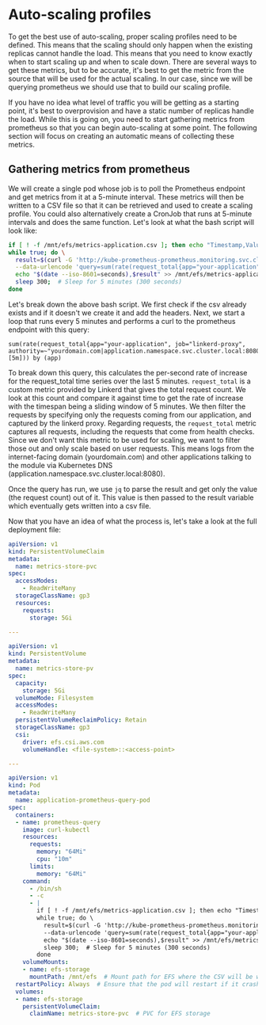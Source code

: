 # Auto-scaling profiles

To get the best use of auto-scaling, proper scaling profiles need to be defined. This means that the scaling should only happen when the existing replicas cannot handle the load. This means that you need to know exactly when to start scaling up and when to scale down. There are several ways to get these metrics, but to be accurate, it's best to get the metric from the source that will be used for the actual scaling. In our case, since we will be querying prometheus we should use that to build our scaling profile.

If you have no idea what level of traffic you will be getting as a starting point, it's best to overprovision and have a static number of replicas handle the load. While this is going on, you need to start gathering metrics from prometheus so that you can begin auto-scaling at some point. The following section will focus on creating an automatic means of collecting these metrics.

## Gathering metrics from prometheus

We will create a single pod whose job is to poll the Prometheus endpoint and get metrics from it at a 5-minute interval. These metrics will then be written to a CSV file so that it can be retrieved and used to create a scaling profile. You could also alternatively create a CronJob that runs at 5-minute intervals and does the same function. Let's look at what the bash script will look like:

```bash
if [ ! -f /mnt/efs/metrics-application.csv ]; then echo "Timestamp,Value" > /mnt/efs/metrics-application.csv; fi; \
while true; do \
  result=$(curl -G 'http://kube-prometheus-prometheus.monitoring.svc.cluster.local:9090/api/v1/query' \
  --data-urlencode 'query=sum(rate(request_total{app="your-application", job="linkerd-proxy", authority=~"yourdomain.com|application.namespace.svc.cluster.local:8080"}[5m])) by (app)' | jq -r '.data.result[0].value[1]'); \
  echo "$(date --iso-8601=seconds),$result" >> /mnt/efs/metrics-application.csv
  sleep 300;  # Sleep for 5 minutes (300 seconds)
done
```

Let's break down the above bash script. We first check if the csv already exists and if it doesn't we create it and add the headers. Next, we start a loop that runs every 5 minutes and performs a curl to the prometheus endpoint with this query:

```
sum(rate(request_total{app="your-application", job="linkerd-proxy", authority=~"yourdomain.com|application.namespace.svc.cluster.local:8080"}[5m])) by (app)
```

To break down this query, this calculates the per-second rate of increase for the request_total time series over the last 5 minutes. `request_total` is a custom metric provided by Linkerd that gives the total request count. We look at this count and compare it against time to get the rate of increase with the timespan being a sliding window of 5 minutes. We then filter the requests by specifying only the requests coming from our application, and captured by the linkerd proxy. Regarding requests, the `request_total` metric captures all requests, including the requests that come from health checks. Since we don't want this metric to be used for scaling, we want to filter those out and only scale based on user requests. This means logs from the internet-facing domain (yourdomain.com) and other applications talking to the module via Kubernetes DNS (application.namespace.svc.cluster.local:8080).

Once the query has run, we use `jq` to parse the result and get only the value (the request count) out of it. This value is then passed to the result variable which eventually gets written into a csv file.

Now that you have an idea of what the process is, let's take a look at the full deployment file:

```yaml
apiVersion: v1
kind: PersistentVolumeClaim
metadata:
  name: metrics-store-pvc
spec:
  accessModes:
    - ReadWriteMany
  storageClassName: gp3
  resources:
    requests:
      storage: 5Gi

---

apiVersion: v1
kind: PersistentVolume
metadata:
  name: metrics-store-pv
spec:
  capacity:
    storage: 5Gi
  volumeMode: Filesystem
  accessModes:
    - ReadWriteMany
  persistentVolumeReclaimPolicy: Retain
  storageClassName: gp3
  csi:
    driver: efs.csi.aws.com
    volumeHandle: <file-system>::<access-point>

---

apiVersion: v1
kind: Pod
metadata:
  name: application-prometheus-query-pod
spec:
  containers:
  - name: prometheus-query
    image: curl-kubectl
    resources:
      requests:
        memory: "64Mi"
        cpu: "10m"
      limits:
        memory: "64Mi"
    command: 
      - /bin/sh
      - -c
      - |
        if [ ! -f /mnt/efs/metrics-application.csv ]; then echo "Timestamp,Value" > /mnt/efs/metrics-application.csv; fi; \
        while true; do \
          result=$(curl -G 'http://kube-prometheus-prometheus.monitoring.svc.cluster.local:9090/api/v1/query' \
          --data-urlencode 'query=sum(rate(request_total{app="your-application", job="linkerd-proxy", authority=~"yourdomain.com|application.namespace.svc.cluster.local:8080"}[5m])) by (app)' | jq -r '.data.result[0].value[1]'); \
          echo "$(date --iso-8601=seconds),$result" >> /mnt/efs/metrics-application.csv
          sleep 300;  # Sleep for 5 minutes (300 seconds)
        done
    volumeMounts:
    - name: efs-storage
      mountPath: /mnt/efs  # Mount path for EFS where the CSV will be written
  restartPolicy: Always  # Ensure that the pod will restart if it crashes or fails
  volumes:
  - name: efs-storage
    persistentVolumeClaim:
      claimName: metrics-store-pvc  # PVC for EFS storage
```